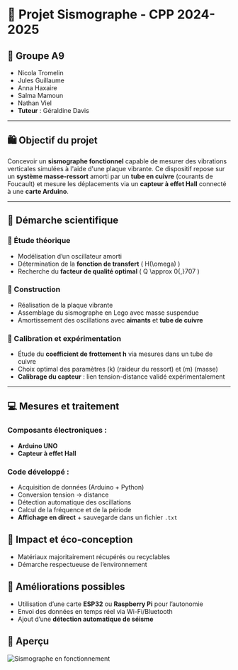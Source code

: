 # 📁 Projet Sismographe - CPP 2024-2025

## 👥 Groupe A9
- Nicola Tromelin  
- Jules Guillaume  
- Anna Haxaire  
- Salma Mamoun  
- Nathan Viel  
- **Tuteur** : Géraldine Davis  

---

## 🛍 Objectif du projet
Concevoir un **sismographe fonctionnel** capable de mesurer des vibrations verticales simulées à l'aide d'une plaque vibrante. Ce dispositif repose sur un **système masse-ressort** amorti par un **tube en cuivre** (courants de Foucault) et mesure les déplacements via un **capteur à effet Hall** connecté à une **carte Arduino**.

---

## 🧠 Démarche scientifique

### 🔬 Étude théorique
- Modélisation d’un oscillateur amorti
- Détermination de la **fonction de transfert** \( H(\omega) \)
- Recherche du **facteur de qualité optimal** \( Q \approx 0{,}707 \)

### 🔧 Construction
- Réalisation de la plaque vibrante
- Assemblage du sismographe en Lego avec masse suspendue
- Amortissement des oscillations avec **aimants** et **tube de cuivre**

### 📀 Calibration et expérimentation
- Étude du **coefficient de frottement h** via mesures dans un tube de cuivre
- Choix optimal des paramètres \(k\) (raideur du ressort) et \(m\) (masse)
- **Calibrage du capteur** : lien tension-distance validé expérimentalement

---

## 💻 Mesures et traitement

### Composants électroniques :
- **Arduino UNO**
- **Capteur à effet Hall**

### Code développé :
- Acquisition de données (Arduino + Python)
- Conversion tension → distance
- Détection automatique des oscillations
- Calcul de la fréquence et de la période
- **Affichage en direct** + sauvegarde dans un fichier `.txt`

## 🌱 Impact et éco-conception
- Matériaux majoritairement récupérés ou recyclables
- Démarche respectueuse de l’environnement

## 🚀 Améliorations possibles
- Utilisation d’une carte **ESP32** ou **Raspberry Pi** pour l’autonomie
- Envoi des données en temps réel via Wi-Fi/Bluetooth
- Ajout d’une **détection automatique de séisme**

## 📸 Aperçu

![Sismographe en fonctionnement](mesures_simsographe.png)
